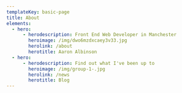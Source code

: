 ```yaml
---
templateKey: basic-page
title: About
elements:
  - hero:
      - herodescription: Front End Web Developer in Manchester
        heroimage: /img/dwo6mzdxcaey3v33.jpg
        herolink: /about
        herotitle: Aaron Albinson
  - hero:
      - herodescription: Find out what I've been up to
        heroimage: /img/group-1-.jpg
        herolink: /news
        herotitle: Blog
---
```

